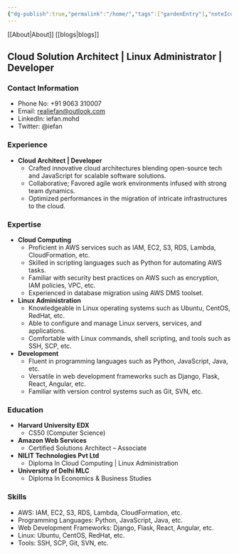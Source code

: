 ```yaml
---
{"dg-publish":true,"permalink":"/home/","tags":["gardenEntry"],"noteIcon":"iefan's workshop"}
---
```


[[About\|About]]   [[blogs\|blogs]]
## Cloud Solution Architect | Linux Administrator | Developer

### Contact Information
- Phone No: +91 9063 310007
- Email: realiefan@outlook.com
- LinkedIn: iefan.mohd
- Twitter: @iefan
### Experience
- **Cloud Architect | Developer**
  - Crafted innovative cloud architectures blending open-source tech and JavaScript for scalable software solutions.
  - Collaborative; Favored agile work environments infused with strong team dynamics.
  - Optimized performances in the migration of intricate infrastructures to the cloud.

### Expertise
- **Cloud Computing**
  - Proficient in AWS services such as IAM, EC2, S3, RDS, Lambda, CloudFormation, etc.
  - Skilled in scripting languages such as Python for automating AWS tasks.
  - Familiar with security best practices on AWS such as encryption, IAM policies, VPC, etc.
  - Experienced in database migration using AWS DMS toolset.
- **Linux Administration**
  - Knowledgeable in Linux operating systems such as Ubuntu, CentOS, RedHat, etc.
  - Able to configure and manage Linux servers, services, and applications.
  - Comfortable with Linux commands, shell scripting, and tools such as SSH, SCP, etc.
- **Development**
  - Fluent in programming languages such as Python, JavaScript, Java, etc.
  - Versatile in web development frameworks such as Django, Flask, React, Angular, etc.
  - Familiar with version control systems such as Git, SVN, etc.

### Education
- **Harvard University EDX**
  - CS50 (Computer Science)
- **Amazon Web Services**
  - Certified Solutions Architect – Associate
- **NILIT Technologies Pvt Ltd**
  - Diploma In Cloud Computing | Linux Administration
- **University of Delhi MLC**
  - Diploma In Economics & Business Studies

### Skills
- AWS: IAM, EC2, S3, RDS, Lambda, CloudFormation, etc.
- Programming Languages: Python, JavaScript, Java, etc.
- Web Development Frameworks: Django, Flask, React, Angular, etc.
- Linux: Ubuntu, CentOS, RedHat, etc.
- Tools: SSH, SCP, Git, SVN, etc.